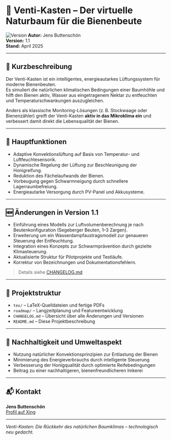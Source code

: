# 🐝 Venti-Kasten – Der virtuelle Naturbaum für die Bienenbeute
![Version](https://img.shields.io/badge/Version-1.1-blue)
**Autor:** Jens Buttenschön  
**Version:** 1.1  
**Stand:** April 2025

---

## 📜 Kurzbeschreibung

Der Venti-Kasten ist ein intelligentes, energieautarkes Lüftungssystem für moderne Bienenbeuten.  
Es simuliert die natürlichen klimatischen Bedingungen einer Baumhöhle und hilft den Bienen aktiv, Wasser aus eingetragenem Nektar zu entfeuchten und Temperaturschwankungen auszugleichen.

Anders als klassische Monitoring-Lösungen (z. B. Stockwaage oder Bienenzähler) greift der Venti-Kasten **aktiv in das Mikroklima ein** und verbessert damit direkt die Lebensqualität der Bienen.

---

## 🚀 Hauptfunktionen

- Adaptive Konvektionslüftung auf Basis von Temperatur- und Luftfeuchtesensorik.
- Dynamische Regelung der Lüftung zur Beschleunigung der Honigreifung.
- Reduktion des Fächelaufwands der Bienen.
- Vorbeugung gegen Schwarmneigung durch schnellere Lagerraumbefreiung.
- Energieautarke Versorgung durch PV-Panel und Akkusysteme.

---

## 🆕 Änderungen in Version 1.1

- Einführung eines Modells zur Luftvolumenberechnung je nach Beutenkonfiguration (Segeberger Beuten, 1–3 Zargen).
- Erweiterung um ein Wasserdampfaustragsmodell zur genaueren Steuerung der Entfeuchtung.
- Integration eines Konzepts zur Schwarmprävention durch gezielte Klimasteuerung.
- Aktualisierte Struktur für Pilotprojekte und Testläufe.
- Korrektur von Bezeichnungen und Dokumentationsfehlern.

> Details siehe [CHANGELOG.md](./CHANGELOG.md)

---

## 📂 Projektstruktur

- `tex/` – LaTeX-Quelldateien und fertige PDFs
- `roadmap/` – Langzeitplanung und Featureentwicklung
- `CHANGELOG.md` – Übersicht über alle Änderungen und Versionen
- `README.md` – Diese Projektbeschreibung

---

## 🌿 Nachhaltigkeit und Umweltaspekt

- Nutzung natürlicher Konvektionsprinzipien zur Entlastung der Bienen
- Minimierung des Energieverbrauchs durch intelligente Steuerung
- Verbesserung der Honigqualität durch optimierte Reifebedingungen
- Beitrag zu einer nachhaltigeren, bienenfreundlicheren Imkerei

---

## 📬 Kontakt

**Jens Buttenschön**  
[Profil auf Xing](https://www.xing.com/profile/Jens_Buttenschoen)

---

*Venti-Kasten: Die Rückkehr des natürlichen Baumklimas – technologisch neu gedacht.*
